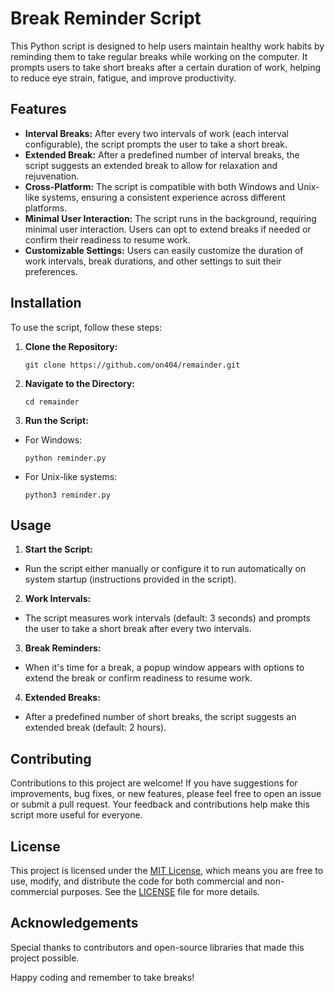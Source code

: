 # Break Reminder Script

This Python script is designed to help users maintain healthy work habits by reminding them to take regular breaks while working on the computer. It prompts users to take short breaks after a certain duration of work, helping to reduce eye strain, fatigue, and improve productivity.
## Features

- **Interval Breaks:** After every two intervals of work (each interval configurable), the script prompts the user to take a short break.
- **Extended Break:** After a predefined number of interval breaks, the script suggests an extended break to allow for relaxation and rejuvenation.
- **Cross-Platform:** The script is compatible with both Windows and Unix-like systems, ensuring a consistent experience across different platforms.
- **Minimal User Interaction:** The script runs in the background, requiring minimal user interaction. Users can opt to extend breaks if needed or confirm their readiness to resume work.
- **Customizable Settings:** Users can easily customize the duration of work intervals, break durations, and other settings to suit their preferences.

## Installation

To use the script, follow these steps:

1. **Clone the Repository:**
   ```
   git clone https://github.com/on404/remainder.git 
2. **Navigate to the Directory:**
   ```
   cd remainder
3. **Run the Script:**
- For Windows:
  ```
  python reminder.py
  ```
- For Unix-like systems:
  ```
  python3 reminder.py
  ```

## Usage

1. **Start the Script:**
- Run the script either manually or configure it to run automatically on system startup (instructions provided in the script).

2. **Work Intervals:**
- The script measures work intervals (default: 3 seconds) and prompts the user to take a short break after every two intervals.

3. **Break Reminders:**
- When it's time for a break, a popup window appears with options to extend the break or confirm readiness to resume work.

4. **Extended Breaks:**
- After a predefined number of short breaks, the script suggests an extended break (default: 2 hours).

## Contributing

Contributions to this project are welcome! If you have suggestions for improvements, bug fixes, or new features, please feel free to open an issue or submit a pull request. Your feedback and contributions help make this script more useful for everyone.

## License

This project is licensed under the [MIT License](LICENSE), which means you are free to use, modify, and distribute the code for both commercial and non-commercial purposes. See the [LICENSE](LICENSE) file for more details.

## Acknowledgements

Special thanks to contributors and open-source libraries that made this project possible.

Happy coding and remember to take breaks!
 
